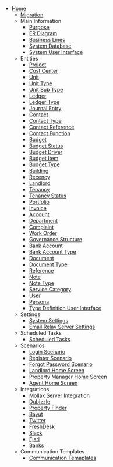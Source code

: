 * [Home](home)
  * [Migration](Migration)
  * Main Information
    * [Purpose](purpose)
    * [ER Diagram](er-diagram)
    * [Business Lines](business-lines)
    * [System Database](system-database)
    * [System User Interface](system-user-interface)
  * Entities
    * [Project](Project)
    * [Cost Center](Cost-Center)
    * [Unit](Unit)
    * [Unit Type](Unit-Type)
    * [Unit Sub Type](Unit-Sub-Type)
    * [Ledger](Ledger)
    * [Ledger Type](Ledger-Type)
    * [Journal Entry](Journal-Entry)
    * [Contact](Contact)
    * [Contact Type](Contact-Type)
    * [Contact Reference](Contact-Reference)
    * [Contact Function](Contact-Function)
    * [Budget](Budget)
    * [Budget Status](Budget-Status)
    * [Budget Driver](Budget-Driver)
    * [Budget Item](Budget-Item)
    * [Budget Type](Budget-Type)
    * [Building](Building)
    * [Recency](Recency)
    * [Landlord](Landlord)
    * [Tenancy](Tenancy)
    * [Tenancy Status](Tenancy-Status)
    * [Portfolio](Portfolio)
    * [Invoice](Invoice)
    * [Account](Account)
    * [Department](Department)
    * [Complaint](Complaint)
    * [Work Order](Work-Order)
    * [Governance Structure](Governance-Structure)
    * [Bank Account](Bank-Account)
    * [Bank Account Type](Bank-Account-Type)
    * [Document](Document)
    * [Document Type](Document-Type)
    * [Reference](Reference)
    * [Note](Note)
    * [Note Type](Note-Type)
    * [Service Category](Service-Category)
    * [User](User)
    * [Persona](Persona)
    * [Type Definition User Interface](Type-Definition-User-Interface)
  * Settings
    * [System Settings](System-Settings)
    * [Email Relay Server Settings](Email-Relay-Server-Settings)
  * Scheduled Tasks
    * [Scheduled Tasks](Scheduled-Tasks)
  * Scenarios
    * [Login Scenario](Login-Scenario)
    * [Register Scenario](Register-Scenario)
    * [Forgot Password Scenario](Forgot-Password-Scenario)
    * [Landlord Home Screen](Landlord-Home-Screen)
    * [Property Manager Home Screen](Property-Manager-Home-Screen)
    * [Agent Home Screen](Agent-Home-Screen)
  * Integrations
    * [Mollak Server Integration](Mollak-Server-Integration)  
    * [Dubizzle](Dubizzle-Integration)  
    * [Property Finder](Property-Finder-Integration)  
    * [Bayut](Bayut-Integration)  
    * [Twitter](Twitter-Integration)  
    * [FreshDesk](FreshDesk-Integration)  
    * [Slack](Slack-Integration)  
    * [Ejari](Ejari-Integration)  
    * [Banks](Bank-Integrations)  
  * Communication Templates
    * [Communication Temaplates](Communication-Templates)  